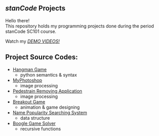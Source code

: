 ## *stanCode* Projects
Hello there!\
This repository holds my programming projects done during the period stanCode SC101 course.

Watch my *[DEMO VIDEOS!](https://www.youtube.com/playlist?app=desktop&list=PL6FWNwNPGCE56gP3lxhYPLoUbqE_unUiP)*

## Project Source Codes:
* [Hangman Game](https://github.com/DazaiC/MystanCodeProjects/blob/main/stanCode_Projects/hangman_game/hangman.py)
  * python semantics & syntax
* [MyPhotoshop](https://github.com/DazaiC/MystanCodeProjects/tree/main/stanCode_Projects/my_photoshop)
  * image processing
* [Pedestrain Removing Application](https://github.com/DazaiC/MystanCodeProjects/tree/main/stanCode_Projects/Pedestrian_removing_application)
  * image processing
* [Breakout Game](https://github.com/DazaiC/MystanCodeProjects/blob/main/stanCode_Projects/break_out_game/breakout.py)
  * animation & game designing
* [Name Popularity Searching System](https://github.com/DazaiC/MystanCodeProjects/blob/main/stanCode_Projects/name_searching_system/babygraphics.py)
  * data structure
* [Boogle Game Solver](https://github.com/DazaiC/MystanCodeProjects/blob/main/stanCode_Projects/boggle_game_solver/boggle.py)
  * recursive functions
